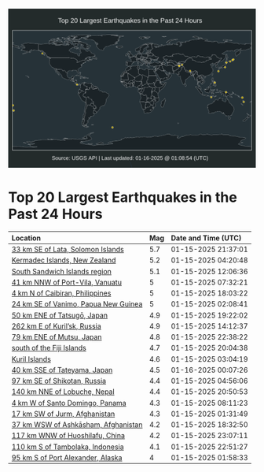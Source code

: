 ![Map](./map.png)

# Top 20 Largest Earthquakes in the Past 24 Hours

| Location | Mag | Date and Time (UTC) |
|:---|:---|:---|
| [33 km SE of Lata, Solomon Islands](https://earthquake.usgs.gov/earthquakes/eventpage/us6000pk9u) | 5.7 | 01-15-2025 21:37:01 |
| [Kermadec Islands, New Zealand](https://earthquake.usgs.gov/earthquakes/eventpage/us6000pk2k) | 5.2 | 01-15-2025 04:20:48 |
| [South Sandwich Islands region](https://earthquake.usgs.gov/earthquakes/eventpage/us6000pk50) | 5.1 | 01-15-2025 12:06:36 |
| [41 km NNW of Port-Vila, Vanuatu](https://earthquake.usgs.gov/earthquakes/eventpage/us6000pk3x) | 5 | 01-15-2025 07:32:21 |
| [4 km N of Caibiran, Philippines](https://earthquake.usgs.gov/earthquakes/eventpage/us6000pk85) | 5 | 01-15-2025 18:03:22 |
| [24 km SE of Vanimo, Papua New Guinea](https://earthquake.usgs.gov/earthquakes/eventpage/us6000pk28) | 5 | 01-15-2025 02:08:41 |
| [50 km ENE of Tatsugō, Japan](https://earthquake.usgs.gov/earthquakes/eventpage/us6000pk8m) | 4.9 | 01-15-2025 19:22:02 |
| [262 km E of Kuril’sk, Russia](https://earthquake.usgs.gov/earthquakes/eventpage/us6000pk5t) | 4.9 | 01-15-2025 14:12:37 |
| [79 km ENE of Mutsu, Japan](https://earthquake.usgs.gov/earthquakes/eventpage/us6000pka6) | 4.8 | 01-15-2025 22:38:22 |
| [south of the Fiji Islands](https://earthquake.usgs.gov/earthquakes/eventpage/us6000pk95) | 4.7 | 01-15-2025 20:04:38 |
| [Kuril Islands](https://earthquake.usgs.gov/earthquakes/eventpage/us6000pk2c) | 4.6 | 01-15-2025 03:04:19 |
| [40 km SSE of Tateyama, Japan](https://earthquake.usgs.gov/earthquakes/eventpage/us6000pkb1) | 4.5 | 01-16-2025 00:07:26 |
| [97 km SE of Shikotan, Russia](https://earthquake.usgs.gov/earthquakes/eventpage/us6000pk2s) | 4.4 | 01-15-2025 04:56:06 |
| [140 km NNE of Lobuche, Nepal](https://earthquake.usgs.gov/earthquakes/eventpage/us6000pk9g) | 4.4 | 01-15-2025 20:50:53 |
| [4 km W of Santo Domingo, Panama](https://earthquake.usgs.gov/earthquakes/eventpage/us6000pk45) | 4.3 | 01-15-2025 08:11:23 |
| [17 km SW of Jurm, Afghanistan](https://earthquake.usgs.gov/earthquakes/eventpage/us6000pk23) | 4.3 | 01-15-2025 01:31:49 |
| [37 km WSW of Ashkāsham, Afghanistan](https://earthquake.usgs.gov/earthquakes/eventpage/us6000pk88) | 4.2 | 01-15-2025 18:32:50 |
| [117 km WNW of Huoshilafu, China](https://earthquake.usgs.gov/earthquakes/eventpage/us6000pkan) | 4.2 | 01-15-2025 23:07:11 |
| [110 km S of Tambolaka, Indonesia](https://earthquake.usgs.gov/earthquakes/eventpage/us6000pkah) | 4.1 | 01-15-2025 22:51:27 |
| [95 km S of Port Alexander, Alaska](https://earthquake.usgs.gov/earthquakes/eventpage/ak025ou0514) | 4 | 01-15-2025 01:58:33 |

